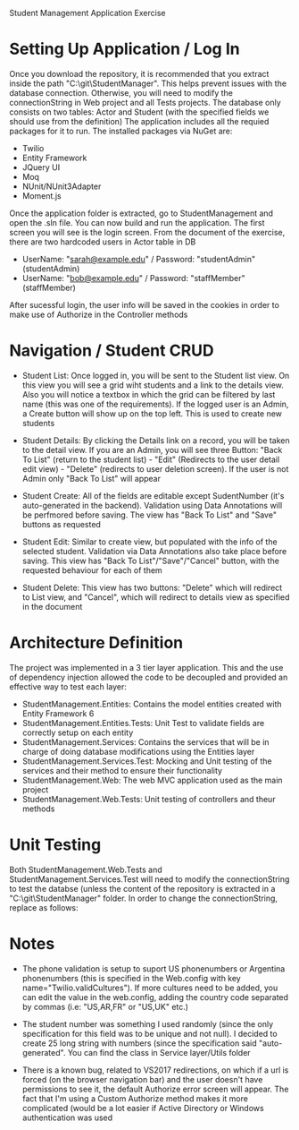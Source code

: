 
Student Management Application Exercise


Setting Up Application / Log In
=====================================================================================================================================

Once you download the repository, it is recommended that you extract inside the path "C:\git\StudentManager". This helps prevent issues 
with the database connection. Otherwise, you will need to modify the connectionString in Web project and all Tests projects. The database 
only consists on two tables: Actor and Student (with the specified fields we should use from the definition)
The application includes all the requied packages for it to run. The installed packages via NuGet are:
- Twilio
- Entity Framework
- JQuery UI
- Moq
- NUnit/NUnit3Adapter
- Moment.js

Once the application folder is extracted, go to StudentManagement and open the .sln file. You can now build and run the application.
The first screen you will see is the login screen. From the document of the exercise, there are two hardcoded users in Actor table in DB

- UserName: "sarah@example.edu" / Password: "studentAdmin" (studentAdmin)
- UserName: "bob@example.edu" / Password: "staffMember" (staffMember)

After sucessful login, the user info will be saved in the cookies in order to make use of Authorize in the Controller methods


Navigation / Student CRUD
=====================================================================================================================================
- Student List: Once logged in, you will be sent to the Student list view. On this view you will see a grid wiht students and a link 
to the details view. Also you will notice a textbox in which the grid can be filtered by last name (this was one of the requirements). 
If the logged user is an Admin, a Create button will show up on the top left. This is used to create new students

- Student Details: By clicking the Details link on a record, you will be taken to the detail view. If you are an Admin, you will see 
three Button: "Back To List" (return to the student list) - "Edit" (Redirects to the user detail edit view) - "Delete" (redirects to
user deletion screen). If the user is not Admin only "Back To List" will appear

- Student Create: All of the fields are editable except SudentNumber (it's auto-generated in the backend). Validation using Data 
Annotations will be perfmored before saving. The view has "Back To List" and "Save" buttons as requested

- Student Edit: Similar to create view, but populated with the info of the selected student. Validation via Data Annotations also take
place before saving. This view has "Back To List"/"Save"/"Cancel" button, with the requested behaviour for each of them

- Student Delete: This view has two buttons: "Delete" which will redirect to List view, and "Cancel", which will redirect to details 
view as specified in the document


Architecture Definition
=====================================================================================================================================
The project was implemented in a 3 tier layer application. This and the use of dependency injection allowed the code to be decoupled and
provided an effective way to test each layer:

- StudentManagement.Entities: Contains the model entities created with Entity Framework 6
- StudentManagement.Entities.Tests: Unit Test to validate fields are correctly setup on each entity
- StudentManagement.Services: Contains the services that will be in charge of doing database modifications using the Entities layer
- StudentManagement.Services.Test: Mocking and Unit testing of the services and their method to ensure their functionality
- StudentManagement.Web: The web MVC application used as the main project
- StudentManagement.Web.Tests: Unit testing of controllers and theur methods


Unit Testing
=====================================================================================================================================
Both StudentManagement.Web.Tests and StudentManagement.Services.Test will need to modify the connectionString to test the databse 
(unless the content of the repository is extracted in a "C:\git\StudentManager" folder. In order to change the connectionString, 
replace as follows:

  <connectionStrings>
    <add name="StudentDBEntities" 
	connectionString="metadata=res://*/StudentDBModel.csdl|res://*/StudentDBModel.ssdl|res://*/StudentDBModel.msl;
	provider=System.Data.SqlClient;provider connection string=&quot;data source=(LocalDB)\MSSQLLocalDB;
	attachdbfilename=C:\git\StudentManager\StudentManagement\StudentManagement.Web\App_Data\StudentDB.mdf;  <== Replace this path with your mdf location
	integrated security=True;connect timeout=30;MultipleActiveResultSets=True;App=EntityFramework&quot;" 
	providerName="System.Data.EntityClient" />
  </connectionStrings>
  

Notes
=====================================================================================================================================
- The phone validation is setup to suport US phonenumbers or Argentina phonenumbers (this is specified in the Web.config with 
key name="Twilio.validCultures"). If more cultures need to be added, you can edit the value in the web.config, adding the country code
separated by commas (i.e: "US,AR,FR" or "US,UK" etc.)

- The student number was something I used randomly (since the only specification for this field was to be unique and not null). I decided
to create 25 long string with numbers (since the specification said "auto-generated". You can find the class in Service layer/Utils folder

- There is a known bug, related to VS2017 redirections, on which if a url is forced (on the browser navigation bar) and the user doesn't 
have permissions to see it, the default Authorize error screen will appear. The fact that I'm using a Custom Authorize method makes it 
more complicated (would be a lot easier if Active Directory or Windows authentication was used
